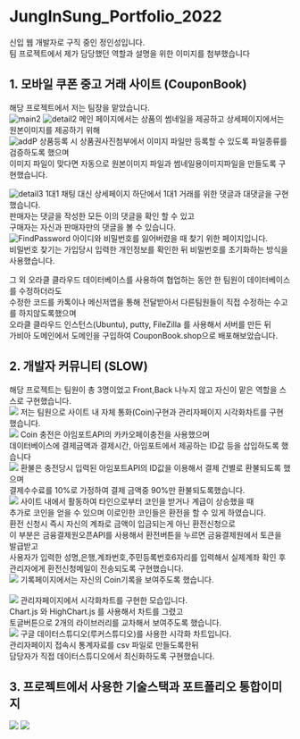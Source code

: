 # JungInSung_Portfolio_2022
신입 웹 개발자로 구직 중인 정인성입니다.<br>
팀 프로젝트에서 제가 담당했던 역할과 설명을 위한 이미지를 첨부했습니다 
<br>
## 1. 모바일 쿠폰 중고 거래 사이트 (CouponBook)
해당 프로젝트에서 저는 팀장을 맡았습니다.<br>
<img src="./Images/CouponBook/main2.PNG" alt="main2" />
<img src="./Images/CouponBook/detail2.PNG" alt="detail2"/>
메인 페이지에서는 상품의 썸네일을 제공하고 상세페이지에서는 원본이미지를 제공하기 위해<br>
<img src="./Images/CouponBook/addP.PNG" alt="addP"/>
상품등록 시 상품권사진첨부에서 이미지 파일만 등록할 수 있도록 파일종류를 검증하도록 했으며<br>
이미지 파일이 맞다면 자동으로 원본이미지 파일과 썸네일용이미지파일을 만들도록 구현했습니다.<br>

<img src="./Images/CouponBook/detail3.PNG" alt="detail3"/>
1대1 채팅 대신 상세페이지 하단에서 1대1 거래를 위한 댓글과 대댓글을 구현했습니다.<br>
판매자는 댓글을 작성한 모든 이의 댓글을 확인 할 수 있고<br>
구매자는 자신과 판매자만의 댓글을 볼 수 있습니다.<br>
<img src="./Images/CouponBook/FIndPassword.PNG" alt="FindPassword"/>
아이디와 비밀번호를 잃어버렸을 때 찾기 위한 페이지입니다.<br>
비밀번호 찾기는 가입당시 입력한 개인정보를 확인한 뒤 비밀번호를 초기화하는 방식을 사용했습니다.<br>

그 외 오라클 클라우드 데이터베이스를 사용하여 협업하는 동안 한 팀원이 데이터베이스를 수정하더라도<br>
수정한 코드를 카톡이나 메신저앱을 통해 전달받아서 다른팀원들이 직접 수정하는 수고를 하지않도록했으며<br>
오라클 클라우드 인스턴스(Ubuntu), putty, FileZilla 를 사용해서 서버를 만든 뒤 <br>
가비아 도메인에서 도메인을 구입하여 CouponBook.shop으로 배포해보았습니다.  <br>


## 2. 개발자 커뮤니티 (SLOW)
해당 프로젝트는 팀원이 총 3명이었고 Front,Back 나누지 않고 자신이 맡은 역할을 스스로 구현했습니다.<br>
<img src="./Images/SLOW/main.PNG" />
저는 팀원으로 사이트 내 자체 통화(Coin)구현과 관리자페이지 시각화차트를 구현했습니다.<br>
<img src="./Images/SLOW/charge.PNG" />
Coin 충전은 아임포트API의 카카오페이충전을 사용했으며 <br>
데이터베이스에 결제금액과 결제시간, 아임포트에서 제공하는 ID값 등을 삽입하도록 했습니다 <br>
<img src="./Images/SLOW/refund.PNG" />
환불은 충전당시 입력된 아임포트API의 ID값을 이용해서 결제 건별로 환불되도록 했으며<br>
결제수수료를 10%로 가정하여 결제 금액중 90%만 환불되도록했습니다.<br>
<img src="./Images/SLOW/change.PNG" />
사이트 내에서 활동하여 타인으로부터 코인을 받거나 계급이 상승했을 때 <br>
추가로 코인을 얻을 수 있으며 이로인한 코인들은 환전을 할 수 있게 하였습니다.<br>
환전 신청시 즉시 자신의 계좌로 금액이 입금되는게 아닌 환전신청으로<br>
이 부분은 금융결제원오픈API를 사용해서 환전버튼을 누르면 금융결제원에서 토큰을 발급받고<br>
사용자가 입력한 성명,은행,계좌번호,주민등록번호6자리를 입력해서 실제계좌 확인 후<br>
관리자에게 환전신청메일이 전송되도록 구현했습니다.<br>
<img src="./Images/SLOW/main.PNG" />
기록페이지에서는 자신의 Coin기록을 보여주도록 했습니다.
<br>
<br>
<img src="./Images/SLOW/admin_chart.PNG" />
관리자페이지에서 시각화차트를 구현한 모습입니다.<br>
Chart.js 와 HighChart.js 를 사용해서 차트를 그렸고 <br>
토글버튼으로 2개의 라이브러리를 교차해서 보여주도록 했습니다.<br>
<img src="./Images/SLOW/admin_datastudio.PNG" />
구글 데이터스튜디오(루커스튜디오)를 사용한 시각화 차트입니다.<br>
관리자페이지 접속시 통계자료를 csv 파일로 만들도록한뒤<br>
담당자가 직접 데이터스튜디오에서 최신화하도록 구현했습니다.<br>
## 3. 프로젝트에서 사용한 기술스택과 포트폴리오 통합이미지
<img src="./Images/tech.PNG" />
<img src="./Images/JIS2022.PNG" />